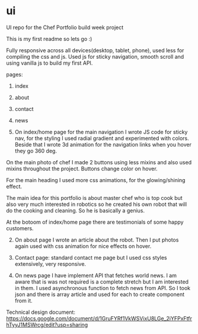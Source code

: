 # ui

UI repo for the Chef Portfolio build week project

This is my first readme so lets go :)

Fully responsive across all devices(desktop, tablet, phone), used less for compiling the css and js. Used
js for sticky navigation, smooth scroll and using vanilla js to build my first API.

pages:

1.  index
2.  about
3.  contact
4.  news

5.  On index/home page for the main navigation I wrote JS code for sticky nav, for the styling I used radial gradient and experimented with colors. Beside that I wrote 3d animation for the navigation links when you hover they go 360 deg.

On the main photo of chef I made 2 buttons using less
mixins and also used mixins throughout the project.
Buttons change color on hover.

For the main heading I used more css animations, for the glowing/shining effect.

The main idea for this portfolio is about master chef who is top cook but also very much interested in robotics so he created his own robot that will do the cooking and cleaning. So he is basically a genius.

At the botoom of index/home page there are testimonials of some happy customers.

2. On about page I wrote an article about the robot.
   Then I put photos again used with css animation for nice effects on hover.

3. Contact page: standard contact me page but I used css styles extensively, very responsive.

4. On news page I have implement API that fetches world news. I am aware that is was not required 
is a complete stretch but I am interested in them. I used asynchronous function to fetch news from API.
So I took json and there is array article and used for each to create component from it. 

Technical design document:
https://docs.google.com/document/d/1GruFYRf1VkWSVixU8LGe_2iYFPxFtfrhTyyJ1MSWrcg/edit?usp=sharing
